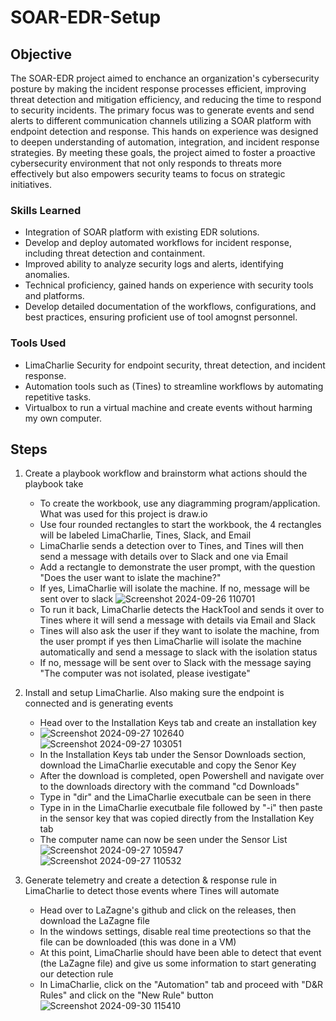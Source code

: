 # SOAR-EDR-Setup

## Objective

The SOAR-EDR project aimed to enchance an organization's cybersecurity posture by making the incident response processes efficient, improving threat detection and mitigation efficiency, and reducing the time to respond to security incidents. The primary focus was to generate events and send alerts to different communication channels utilizing a SOAR platform with endpoint detection and response. This hands on experience was designed to deepen understanding of automation, integration, and incident response strategies. By meeting these goals, the project aimed to foster a proactive cybersecurity environment that not only responds to threats more effectively but also empowers security teams to focus on strategic initiatives. 

### Skills Learned

- Integration of SOAR platform with existing EDR solutions.
- Develop and deploy automated workflows for incident response, including threat detection and containment.
- Improved ability to analyze security logs and alerts, identifying anomalies.
- Technical proficiency, gained hands on experience with security tools and platforms.
- Develop detailed documentation of the workflows, configurations, and best practices, ensuring proficient use of tool amognst personnel.

### Tools Used

- LimaCharlie Security for endpoint security, threat detection, and incident response.
- Automation tools such as (Tines) to streamline workflows by automating repetitive tasks.
- Virtualbox to run a virtual machine and create events without harming my own computer.

## Steps
1. Create a playbook workflow and brainstorm what actions should the playbook take
   - To create the workbook, use any diagramming program/application. What was used for this project is draw.io
   - Use four rounded rectangles to start the workbook, the 4 rectangles will be labeled LimaCharlie, Tines, Slack, and Email
   - LimaCharlie sends a detection over to Tines, and Tines will then send a message with details over to Slack and one via Email
   - Add a rectangle to demonstrate the user prompt, with the question "Does the user want to islate the machine?"
   - If yes, LimaCharlie will isolate the machine. If no, message will be sent over to slack
![Screenshot 2024-09-26 110701](https://github.com/user-attachments/assets/e5678eb4-6531-41e0-a75a-21da582b21bb)
   - To run it back, LimaCharlie detects the HackTool and sends it over to Tines where it will send a message with details via Email and Slack
   - Tines will also ask the user if they want to isolate the machine, from the user prompt if yes then LimaCharlie will isolate the machine automatically and send a message to slack with the isolation status
   - If no, message will be sent over to Slack with the message saying "The computer was not isolated, please ivestigate"

2. Install and setup LimaCharlie. Also making sure the endpoint is connected and is generating events
   - Head over to the Installation Keys tab and create an installation key
   - ![Screenshot 2024-09-27 102640](https://github.com/user-attachments/assets/98c2582b-d262-44cf-a379-39feaf46784c) ![Screenshot 2024-09-27 103051](https://github.com/user-attachments/assets/cf4e51c7-9ae2-4e09-867c-2ff2412c702e)
   - In the Installation Keys tab under the Sensor Downloads section, download the LimaCharlie executable and copy the Senor Key
   - After the download is completed, open Powershell and navigate over to the downloads directory with the command "cd Downloads"
   - Type in "dir" and the LimaCharlie executbale can be seen in there
   - Type in in the LimaCharlie executbale file followed by "-i" then paste in the sensor key that was copied directly from the Installation Key tab
   - The computer name can now be seen under the Sensor List ![Screenshot 2024-09-27 105947](https://github.com/user-attachments/assets/ee987867-387c-46c2-9e67-c9d5c8e6db54) ![Screenshot 2024-09-27 110532](https://github.com/user-attachments/assets/f765058d-f43b-4547-9e4b-1384e9f9949c)
  
3. Generate telemetry and create a detection & response rule in LimaCharlie to detect those events where Tines will automate
   - Head over to LaZagne's github and click on the releases, then download the LaZagne file
   - In the windows settings, disable real time preotections so that the file can be downloaded (this was done in a VM)
   - At this point, LimaCharlie should have been able to detect that event (the LaZagne file) and give us some information to start generating our detection rule
   - In LimaCharlie, click on the "Automation" tab and proceed with "D&R Rules" and click on the "New Rule" button ![Screenshot 2024-09-30 115410](https://github.com/user-attachments/assets/3350a6d0-6ed0-4cd0-a695-b8875f887dd8)







